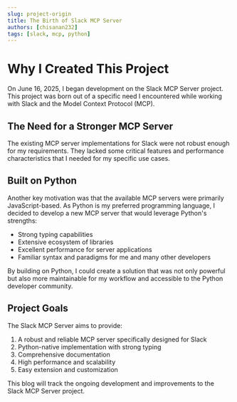 ```yaml
---
slug: project-origin
title: The Birth of Slack MCP Server
authors: [chisanan232]
tags: [slack, mcp, python]
---
```


# Why I Created This Project

On June 16, 2025, I began development on the Slack MCP Server project. This project was born out of a specific need I encountered while working with Slack and the Model Context Protocol (MCP).

## The Need for a Stronger MCP Server

The existing MCP server implementations for Slack were not robust enough for my requirements. They lacked some critical features and performance characteristics that I needed for my specific use cases.

## Built on Python

Another key motivation was that the available MCP servers were primarily JavaScript-based. As Python is my preferred programming language, I decided to develop a new MCP server that would leverage Python's strengths:

- Strong typing capabilities
- Extensive ecosystem of libraries
- Excellent performance for server applications
- Familiar syntax and paradigms for me and many other developers

By building on Python, I could create a solution that was not only powerful but also more maintainable for my workflow and accessible to the Python developer community.

## Project Goals

The Slack MCP Server aims to provide:

1. A robust and reliable MCP server specifically designed for Slack
2. Python-native implementation with strong typing
3. Comprehensive documentation
4. High performance and scalability
5. Easy extension and customization

This blog will track the ongoing development and improvements to the Slack MCP Server project.
